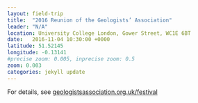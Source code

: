 ```yaml
---
layout: field-trip
title:  "2016 Reunion of the Geologists’ Association"
leader: "N/A"
location: University College London, Gower Street, WC1E 6BT
date:   2016-11-04 10:30:00 +0000
latitude: 51.52145
longitude: -0.13141
#precise zoom: 0.005, inprecise zoom: 0.5
zoom: 0.003
categories: jekyll update
---
```

For details, see <a href="https://geologistsassociation.org.uk/festival/">geologistsassociation.org.uk/festival</a>
